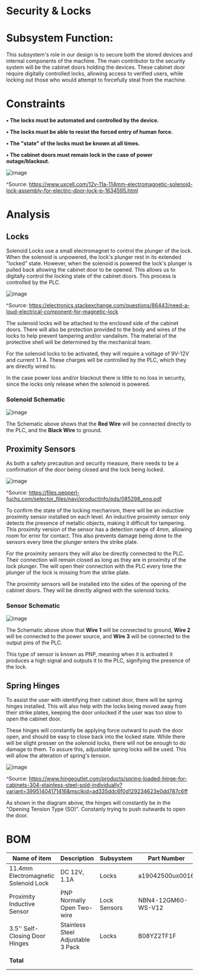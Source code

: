 # Security & Locks

# Subsystem Function:
This subsystem's role in our design is to secure both the stored devices and internal components of the machine. The main contributor to the security system will be the cabinet doors holding the devices. These cabinet door require digitally controlled locks, allowing access to verified users, while locking out those who would attempt to forcefully steal from the machine.


# Constraints

**• The locks must be automated and controlled by the device.**
 
**• The locks must be able to resist the forced entry of human force.**

**• The "state" of the locks must be known at all times.**
	
**• The cabinet doors must remain lock in the case of power outage/blackout.**

![image](https://user-images.githubusercontent.com/100805322/215175968-acb86932-6f9c-450f-9555-0cdeea43c83a.png)


^Source: https://www.uxcell.com/12v-11a-114mm-electromagnetic-solenoid-lock-assembly-for-electirc-door-lock-p-1634595.html



# Analysis

## Locks
Solenoid Locks use a small electromagnet to control the plunger of the lock. When the solenoid is unpowered, the lock's plunger rest in its extended "locked" state. However, when the solenoid is powered the lock's plunger is pulled back allowing the cabinet door to be opened. This allows us to digitally control the locking state of the cabinet doors. This process is controlled by the PLC.


![image](https://user-images.githubusercontent.com/100805322/204165866-72be5f6f-c642-4785-93bd-949e7801c4d6.png)

^Source: https://electronics.stackexchange.com/questions/86443/need-a-loud-electrical-component-for-magnetic-lock


The solenoid locks will be attached to the enclosed side of the cabinet doors. There will also be protection provided to the body and wires of the locks to help prevent tampering and/or vandalism. The material of the protective shell will be determined by the mechanical team.

For the solenoid locks to be activated, they will require a voltage of 9V-12V and current 1.1 A. These charges will be controlled by the PLC, which they are directly wired to.

In the case power loss and/or blackout there is little to no loss in security, since the locks only release when the solenoid is powered.

### Solenoid Schematic
![image](https://user-images.githubusercontent.com/100805322/215167025-d333aa8e-a9c4-4979-93f6-acc4f8bfc8fe.png)

The Schematic above shows that the **Red Wire** will be connected directly to the PLC, and the **Black Wire** to ground.

## Proximity Sensors
As both a safety precaution and security measure, there needs to be a confirmation of the door being closed and the lock being locked.

![image](https://user-images.githubusercontent.com/100805322/214712598-c768a960-efea-4fbe-93c7-c0bce5f58a88.png)

^Source: https://files.pepperl-fuchs.com/selector_files/navi/productInfo/pds/085298_eng.pdf

To confirm the state of the locking mechanism, there will be an inductive proximity sensor installed on each level. An inductive proximity sensor only detects the presence of metallic objects, making it difficult for tampering. This proximity version of the sensor has a detection range of 4mm, allowing room for error for contact. This also prevents damage being done to the sensors every time the plunger enters the strike plate. 

For the proximity sensors they will also be directly connected to the  PLC. Their connection will remain closed as long as they are in proximity of the lock plunger. The will open their connection with the PLC every time the plunger of the lock is missing from the strike plate.

The proximity sensors will be installed into the sides of the opening of the cabinet doors. They will be directly aligned with the solenoid locks.

### Sensor Schematic
![image](https://user-images.githubusercontent.com/100805322/215167070-507815db-264e-4fce-a3e6-fe238a426a55.png)

The Schematic above show that **Wire 1** will be connected to ground, **Wire 2** will be connected to the power source, and **Wire 3** will be connected to the output pins of the PLC.

This type of sensor is known as PNP, meaning when it is activated it produces a high signal and outputs it to the PLC, signifying the presence of the lock.

## Spring Hinges
To assist the user with identifying their cabinet door, there will be spring hinges installed. This will also help with the locks being moved away from their strike plates, keeping the door unlocked if the user was too slow to open the cabinet door.

These hinges will constantly be applying force outward to push the door open, and should be easy to close back into the locked state. While there will be slight presser on the solenoid locks, there will not be enough to do damage to them. To assure this, adjustable spring locks will be used. This will allow the alteration of spring's tension.

![image](https://user-images.githubusercontent.com/100805322/215165500-1c097ecc-c343-4317-b588-4ba76a7402d9.png)

^Source: https://www.hingeoutlet.com/products/spring-loaded-hinge-for-cabinets-304-stainless-steel-sold-individually?variant=39951404171416&msclkid=ad335ddc6f0d129234623e0dd787c6ff

As shown in the diagram above, the hinges will constantly be in the "Opening Tension Type (SO)". Constanly trying to push outwards to open the door.


# BOM
| Name of item | Description | Subsystem | Part Number | Manufacturer | Quantity | Price | Total |
|--------------|-------------|-----------|-------------|--------------|----------|-------|-------|
|11.4mm Electromagnetic Solenoid Lock| DC 12V, 1.1A | Locks | a19042500ux0016 | uxcell | 3 | $12.49 | $37.47 |
|Proximity Inductive Sensor| PNP Normally Open Two-wire| Lock Sensors |NBN4-12GM60-WS-V12 | PEPPERL & FUCHS | 3 | Provided by school | N/A |
|3.5'' Self-Closing Door Hinges| Stainless Steel Adjustable 3 Pack |Locks|B08YZ2TF1F|Qkenvo| 1 | $27.99 | $27.99 |
| **Total** | | | | **Total Components** | 5 | **Total Cost** | $65.46 |

